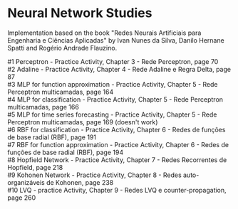 # Neural Network Studies

Implementation based on the book "Redes Neurais Artificiais para Engenharia e Ciências Aplicadas" by Ivan Nunes da Silva, Danilo Hernane Spatti and Rogério Andrade Flauzino.

#1 Perceptron - Practice Activity, Chapter 3 - Rede Perceptron, page 70 <br>
#2 Adaline - Practice Activity, Chapter 4 - Rede Adaline e Regra Delta, page 87 <br>
#3 MLP for function approximation - Practice Activity, Chapter 5 - Rede Perceptron multicamadas, page 164 <br>
#4 MLP for classification - Practice Activity, Chapter 5 - Rede Perceptron multicamadas, page 166 <br>
#5 MLP for time series forecasting - Practice Activity, Chapter 5 - Rede Perceptron multicamadas, page 169 (doesn't work) <br>
#6 RBF for classification - Practice Activity, Chapter 6 - Redes de funções de base radial (RBF), page 191 <br>
#7 RBF for function approximation - Practice Activity, Chapter 6 - Redes de funções de base radial (RBF), page 194 <br>
#8 Hopfield Network - Practice Activity, Chapter 7 - Redes Recorrentes de Hopfield, page 218 <br>
#9 Kohonen Network - Practice Activity, Chapter 8 - Redes auto-organizáveis de Kohonen, page 238 <br>
#10 LVQ - practice Activity, Chapter 9 - Redes LVQ e counter-propagation, page 260
